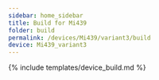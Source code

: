```yaml
---
sidebar: home_sidebar
title: Build for Mi439
folder: build
permalink: /devices/Mi439/variant3/build
device: Mi439_variant3
---
```

{% include templates/device_build.md %}
